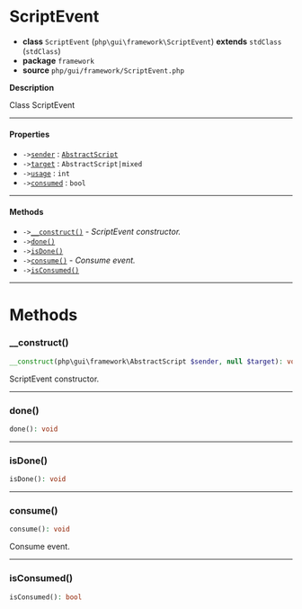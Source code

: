 # ScriptEvent

- **class** `ScriptEvent` (`php\gui\framework\ScriptEvent`) **extends** `stdClass` (`stdClass`)
- **package** `framework`
- **source** `php/gui/framework/ScriptEvent.php`

**Description**

Class ScriptEvent

---

#### Properties

- `->`[`sender`](#prop-sender) : [`AbstractScript`](https://github.com/jphp-compiler/develnext/blob/master/dn-app-framework/api-docs/classes/php/gui/framework/AbstractScript.md)
- `->`[`target`](#prop-target) : `AbstractScript|mixed`
- `->`[`usage`](#prop-usage) : `int`
- `->`[`consumed`](#prop-consumed) : `bool`

---

#### Methods

- `->`[`__construct()`](#method-__construct) - _ScriptEvent constructor._
- `->`[`done()`](#method-done)
- `->`[`isDone()`](#method-isdone)
- `->`[`consume()`](#method-consume) - _Consume event._
- `->`[`isConsumed()`](#method-isconsumed)

---
# Methods

<a name="method-__construct"></a>

### __construct()
```php
__construct(php\gui\framework\AbstractScript $sender, null $target): void
```
ScriptEvent constructor.

---

<a name="method-done"></a>

### done()
```php
done(): void
```

---

<a name="method-isdone"></a>

### isDone()
```php
isDone(): void
```

---

<a name="method-consume"></a>

### consume()
```php
consume(): void
```
Consume event.

---

<a name="method-isconsumed"></a>

### isConsumed()
```php
isConsumed(): bool
```
